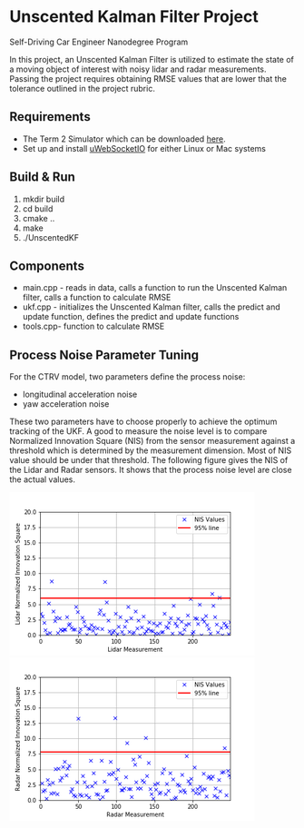 # Unscented Kalman Filter Project
Self-Driving Car Engineer Nanodegree Program

In this project, an Unscented Kalman Filter is utilized to estimate the state of a moving object of interest with noisy lidar and radar measurements. Passing the project requires obtaining RMSE values that are lower that the tolerance outlined in the project rubric. 

[//]: # (Image References)

[image1]: ./pics/lidar_nis.png "lidar Image"

[image2]: ./pics/radar_nis.png "radar Image"


## Requirements

* The Term 2 Simulator which can be downloaded [here](https://github.com/udacity/self-driving-car-sim/releases).  
* Set up and install [uWebSocketIO](https://github.com/uWebSockets/uWebSockets) for either Linux or Mac systems

## Build & Run

1. mkdir build
2. cd build
3. cmake ..
4. make
5. ./UnscentedKF

## Components

* main.cpp -  reads in data, calls a function to run the Unscented Kalman filter, calls a function to calculate RMSE
* ukf.cpp - initializes the Unscented Kalman filter, calls the predict and update function, defines the predict and update functions
* tools.cpp- function to calculate RMSE

## Process Noise Parameter Tuning

For the CTRV model, two parameters define the process noise:  
* longitudinal acceleration noise  
* yaw acceleration noise  

These two parameters have to choose properly to achieve the optimum tracking of the UKF.  A good to measure the noise level is to compare Normalized Innovation Square (NIS) from the sensor measurement against a threshold which is determined by the measurement dimension.  Most of NIS value should be under that threshold.  The following figure gives the NIS of the Lidar and Radar sensors.  It shows that the process noise level are close the actual values.

![alt text][image1]
![alt text][image2]